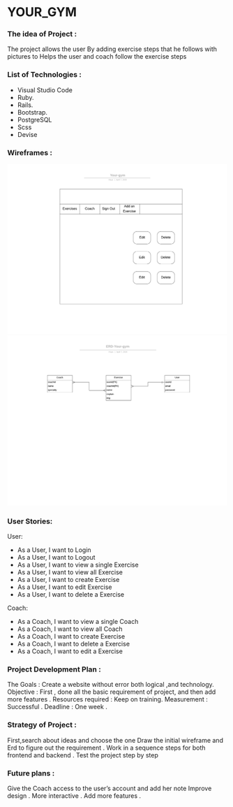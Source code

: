# YOUR_GYM
###  The idea of Project :
The project allows the user By adding exercise steps that he follows with pictures to Helps the user and coach follow the exercise steps
###  List of Technologies :
* Visual Studio Code
* Ruby.
* Rails.
* Bootstrap.
* PostgreSQL
* Scss
* Devise

### Wireframes :
![wireframe](Your-gym.png)
![wireframe](ERD-Your-gym.png)

 ### User Stories:
 User:
* As a User, I want to Login 
* As a User, I want to Logout   
* As a User, I want to view a single  Exercise  
* As a User, I want to view all Exercise  
* As a User, I want to create Exercise  
* As a User, I want to edit Exercise  
* As a User, I want to delete a Exercise  

Coach:

* As a Coach, I want to view a single  Coach 
* As a Coach, I want to view all Coach 
* As a Coach, I want to create Exercise 
* As a Coach, I want to delete a Exercise 
* As a Coach, I want to edit a Exercise 

 ### Project Development Plan :
The Goals : Create a website without error both logical ,and technology.
Objective : First , done all the basic requirement of project, and then add more features .
Resources required : Keep on training.
Measurement : Successful .
Deadline : One week .

 ### Strategy of Project :
First,search about ideas and choose the one 
Draw the initial wireframe and Erd to figure out the requirement .
Work in a sequence steps for both frontend and backend .
Test the project step by step

### Future plans :
Give the Coach access to the user’s account and add her note
Improve design .
More interactive .
Add more features .
